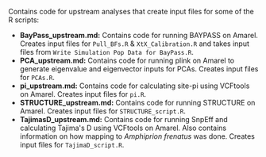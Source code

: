 Contains code for upstream analyses that create input files for some of the R scripts:
 * **BayPass_upstream.md:** Contains code for running BAYPASS on Amarel. Creates input files for `Pull_BFs.R` & `XtX_Calibration.R` and takes input files from `Write Simulation Pop Data for BayPass.R`.
 * **PCA_upstream.md:** Contains code for running plink on Amarel to generate eigenvalue and eigenvector inputs for PCAs. Creates input files for `PCAs.R`.
 * **pi_upstream.md:** Contains code for calculating site-pi using VCFtools on Amarel. Creates input files for `pi.R`.
 * **STRUCTURE_upstream.md:** Contains code for running STRUCTURE on Amarel. Creates input files for `STRUCTURE_script.R`.
 * **TajimasD_upstream.md:** Contains code for running SnpEff and calculating Tajima's D using VCFtools on Amarel. Also contains information on how mapping to *Amphiprion frenatus* was done. Creates input files for `TajimaD_script.R`.
